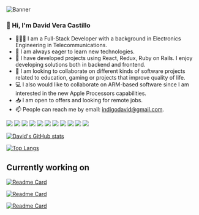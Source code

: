 ![Banner](https://user-images.githubusercontent.com/97900045/171921909-a02cd173-5b92-4335-b560-b126261b00c9.png)


### 👋 Hi, I'm David Vera Castillo 

- 🧑🏻‍💻 I am a Full-Stack Developer with a background in Electronics Engineering in Telecommunications.
- 🤔 I am always eager to learn new technologies.
- 👀 I have developed projects using React, Redux, Ruby on Rails. I enjoy developing solutions both in backend and frontend.
- 🤝 I am looking to collaborate on different kinds of software projects related to education, gaming or projects that improve quality of life. 
- 💻 I also would like to collaborate on ARM-based software since I am interested in the new Apple Processors capabilities.
- 📥 I am open to offers and looking for remote jobs.
- 📫 People can reach me by email: indigodavid@gmail.com.

![](https://img.shields.io/badge/OS-MacOs-informational?style=flat&logo=apple&logoColor=white&color=a6db5c)
![](https://img.shields.io/badge/Editor-VsCode-informational?style=flat&logo=visualstudiocode&logoColor=white&color=a6db5c)
![](https://img.shields.io/badge/Code-Ruby-informational?style=flat&logo=ruby&logoColor=white&color=a6db5c)
![](https://img.shields.io/badge/Code-JavaScript-informational?style=flat&logo=javascript&logoColor=white&color=a6db5c)
![](https://img.shields.io/badge/Code-Java-informational?style=flat&logo=oracle&logoColor=white&color=a6db5c)
![](https://img.shields.io/badge/Framework-React-informational?style=flat&logo=react&logoColor=white&color=a6db5c)
![](https://img.shields.io/badge/Framework-Ruby_on_Rails-informational?style=flat&logo=rubyonrails&logoColor=white&color=a6db5c)
![](https://img.shields.io/badge/Tools-PostgreSQL-informational?style=flat&logo=postgresql&logoColor=white&color=a6db5c)
![](https://img.shields.io/badge/Tools-Redux-informational?style=flat&logo=redux&logoColor=white&color=a6db5c)
![](https://img.shields.io/badge/Tools-Tailwind_CSS-informational?style=flat&logo=tailwindcss&logoColor=white&color=a6db5c)
![](https://img.shields.io/badge/Tools-SASS-informational?style=flat&logo=sass&logoColor=white&color=a6db5c)


[![David's GitHub stats](https://github-readme-stats.vercel.app/api?username=indigodavid&show_icons=true&theme=ayu-mirage)](https://github.com/indigodavid/github-readme-stats)

[![Top Langs](https://github-readme-stats.vercel.app/api/top-langs/?username=indigodavid&theme=ayu-mirage&layout=compact)](https://github.com/indigodavid/github-readme-stats)

## Currently working on

[![Readme Card](https://github-readme-stats.vercel.app/api/pin/?username=indigodavid&theme=ayu-mirage&repo=ezCar_frontend)](https://github.com/indigodavid/ezCar_frontend)

[![Readme Card](https://github-readme-stats.vercel.app/api/pin/?username=indigodavid&theme=ayu-mirage&repo=ezCar_backend)](https://github.com/indigodavid/ezCar_backend)

[![Readme Card](https://github-readme-stats.vercel.app/api/pin/?username=indigodavid&theme=ayu-mirage&repo=next-portfolio)](https://github.com/indigodavid/next-portfolio)

<!---
indigodavid/indigodavid is a ✨ special ✨ repository because its `README.md` (this file) appears on your GitHub profile.
You can click the Preview link to take a look at your changes.
--->
